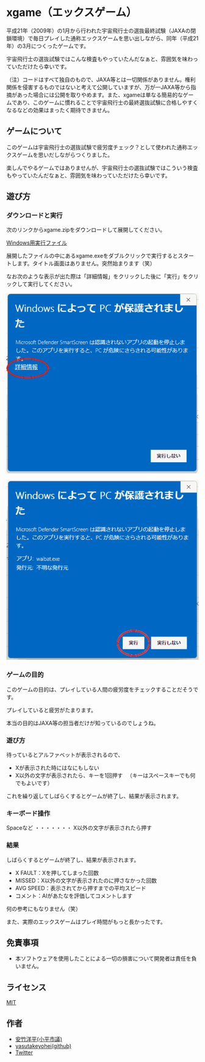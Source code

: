 xgame（エックスゲーム）
====

平成21年（2009年）の1月から行われた宇宙飛行士の選抜最終試験（JAXAの閉鎖環境）で毎日プレイした通称エックスゲームを思い出しながら、同年（平成21年）の3月につくったゲームです。

宇宙飛行士の選抜試験ではこんな検査もやっていたんだなぁと、雰囲気を味わっていただけたら幸いです。

（注）コードはすべて独自のもので、JAXA等とは一切関係がありません。権利関係を侵害するものではないと考えて公開していますが、万が一JAXA等から指摘があった場合には公開を取りやめます。また、xgameは単なる簡易的なゲームであり、このゲームに慣れることで宇宙飛行士の最終選抜試験に合格しやすくなるなどの効果はまったく期待できません。

## ゲームについて
このゲームは宇宙飛行士の選抜試験で疲労度チェック？として使われた通称エックスゲームを思いだしながらつくりました。

楽しんでやるゲームではありませんが、宇宙飛行士の選抜試験ではこういう検査もやっていたんだなぁと、雰囲気を味わっていただけたら幸いです。

## 遊び方

### ダウンロードと実行

次のリンクからxgame.zipをダウンロードして展開してください。

[Windows用実行ファイル](https://github.com/yasutakeyohei/xgame/releases/tag/v1.0.0)


展開したファイルの中にあるxgame.exeをダブルクリックで実行するとスタートします。タイトル画面はありません。突然始まります（笑）

なお次のような表示が出た際は「詳細情報」をクリックした後に「実行」をクリックして実行してください。

![「WindowsによってPCが保護されました」のウィンドウ](https://github.com/yasutakeyohei/waibat/blob/main/readme-imgs/win-security-chk-1.png)

![「WindowsによってPCが保護されました」のウィンドウで詳細情報をクリックした場合の表示](https://github.com/yasutakeyohei/waibat/blob/main/readme-imgs/win-security-chk-2.png)


### ゲームの目的
このゲームの目的は、プレイしている人間の疲労度をチェックすることだそうです。

プレイしていると疲労がたまります。

本当の目的はJAXA等の担当者だけが知っているのでしょうね。

### 遊び方

待っているとアルファベットが表示されるので、
- Xが表示された時にはなにもしない
- X以外の文字が表示されたら、キーを1回押す
　（キーはスペースキーでも何でもよいです）

これを繰り返してしばらくするとゲームが終了し、結果が表示されます。

### キーボード操作
Spaceなど ・・・・・・・ X以外の文字が表示されたら押す

### 結果
しばらくするとゲームが終了し、結果が表示されます。

- X FAULT：Xを押してしまった回数
- MISSED：X以外の文字が表示されたのに押さなかった回数
- AVG SPEED：表示されてから押すまでの平均スピード
- コメント：AIがあたなを評価してコメントします

何の参考にもなりません（笑）

また、実際のエックスゲームはプレイ時間がもっと長かったです。

## 免責事項
* 本ソフトウェアを使用したことによる一切の損害について開発者は責任を負いません。

## ライセンス
[MIT](/LICENSE)
 
## 作者
- [安竹洋平(小平市議)](https://yasutakeyohei.com)
- [yasutakeyohei(github)](https://github.com/yasutakeyohei)
- [Twitter](https://yasutakeyohei.com)
